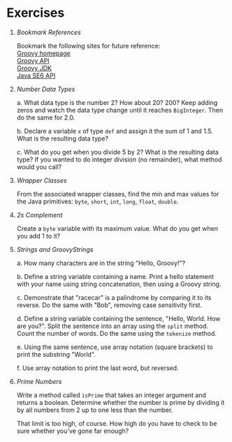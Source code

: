Exercises
==========

1. *Bookmark References*
    
    Bookmark the following sites for future reference:  
        [Groovy homepage](http://groovy.codehaus.org)  
        [Groovy API](http://groovy.codehaus.org/gapi/)  
        [Groovy JDK](http://groovy.codehaus.org/groovy-jdk/)  
        [Java SE6 API](http://docs.oracle.com/javase/6/docs/api/)
        
2. *Number Data Types*

    a. What data type is the number 2? How about 20? 200? Keep adding zeros and watch the data type change until it reaches `BigInteger`. Then do the same for 2.0.
    
    b. Declare a variable `x` of type `def` and assign it the sum of 1 and 1.5. What is the resulting data type?
    
    c. What do you get when you divide 5 by 2? What is the resulting data type? If you wanted to do integer division (no remainder), what method would you call?
        
3. *Wrapper Classes*

    From the associated wrapper classes, find the min and max values for the Java primitives: `byte`, `short`, `int`, `long`, `float`, `double`.

4. *2s Complement*

    Create a `byte` variable with its maximum value. What do you get when you add 1 to it?

3. *Strings and GroovyStrings*

    a. How many characters are in the string "Hello, Groovy!"?
    
    b. Define a string variable containing a name. Print a hello statement with your name using string concatenation, then using a Groovy string.
    
    c. Demonstrate that "racecar" is a palindrome by comparing it to its reverse. Do the same with "Bob", removing case sensitivity first.
    
    d. Define a string variable containing the sentence, "Hello, World. How are you?". Split the sentence into an array using the `split` method. Count the number of words. Do the same using the `tokenize` method.
    
    e. Using the same sentence, use array notation (square brackets) to print the substring "World".
    
    f. Use array notation to print the last word, but reversed.
    
4. *Prime Numbers*

    Write a method called `isPrime` that takes an integer argument and returns a boolean. Determine whether the number is prime by dividing it by all numbers from 2 up to one less than the number.
    
    That limit is too high, of course. How high do you have to check to be sure whether you've gone far enough?
    
    
    
    
